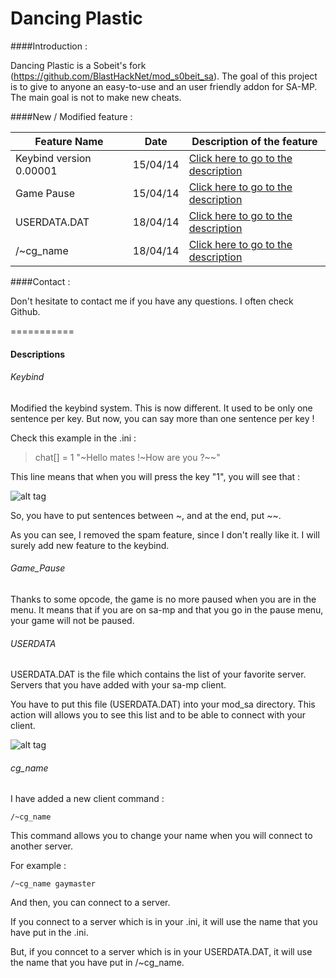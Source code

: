 Dancing Plastic
===========

####Introduction :

Dancing Plastic is a Sobeit's fork (https://github.com/BlastHackNet/mod_s0beit_sa). The goal of this project is to give to anyone an easy-to-use and an user friendly addon for SA-MP. The main goal is not to make new cheats.

####New / Modified feature :

Feature Name  | Date | Description of the feature
------------- | ------------- | -------------
Keybind version 0.00001 | 15/04/14 | [Click here to go to the description](#keybind)
Game Pause | 15/04/14 | [Click here to go to the description](#game_pause)
USERDATA.DAT | 18/04/14 | [Click here to go to the description](#userdata)
/~cg_name | 18/04/14 | [Click here to go to the description](#cg_name)

####Contact :

Don't hesitate to contact me if you have any questions. I often check Github.


===========
#### Descriptions

###### Keybind
Modified the keybind system. This is now different. It used to be only one sentence per key. But now, you can say more than one sentence per key !

Check this example in the .ini :

>chat[] = 1 "~Hello mates !~How are you ?~~"

This line means that when you will press the key "1", you will see that :

![alt tag](http://img15.hostingpics.net/pics/427423samp001Copie.png)

So, you have to put sentences between ~, and at the end, put ~~.

As you can see, I removed the spam feature, since I don't really like it. I will surely add new feature to the keybind.

###### Game_Pause

Thanks to some opcode, the game is no more paused when you are in the menu. It means that if you are on sa-mp and that you go in the pause menu, your game will not be paused.

###### USERDATA
USERDATA.DAT is the file which contains the list of your favorite server. Servers that you have added with your sa-mp client.

You have to put this file (USERDATA.DAT) into your mod_sa directory. This action will allows you to see this list and to be able to connect with your client.

![alt tag](http://img4.hostingpics.net/pics/421380samp002Copie.png)

###### cg_name

I have added a new client command :

```/~cg_name```

This command allows you to change your name when you will connect to another server.

For example : 

```/~cg_name gaymaster```

And then, you can connect to a server.

If you connect to a server which is in your .ini, it will use the name that you have put in the .ini.

But, if you conncet to a server which is in your USERDATA.DAT, it will use the name that you have put in /~cg_name.

